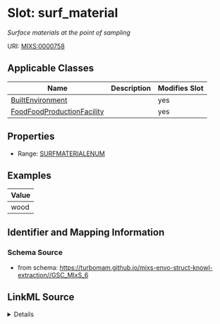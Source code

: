 # Slot: surf_material


_Surface materials at the point of sampling_



URI: [MIXS:0000758](https://w3id.org/mixs/0000758)



<!-- no inheritance hierarchy -->




## Applicable Classes

| Name | Description | Modifies Slot |
| --- | --- | --- |
[BuiltEnvironment](BuiltEnvironment.md) |  |  yes  |
[FoodFoodProductionFacility](FoodFoodProductionFacility.md) |  |  yes  |







## Properties

* Range: [SURFMATERIALENUM](SURFMATERIALENUM.md)






## Examples

| Value |
| --- |
| wood |

## Identifier and Mapping Information







### Schema Source


* from schema: https://turbomam.github.io/mixs-envo-struct-knowl-extraction//GSC_MIxS_6




## LinkML Source

<details>
```yaml
name: surf_material
description: Surface materials at the point of sampling
title: surface material
notes:
- material
- surface
examples:
- value: wood
from_schema: https://turbomam.github.io/mixs-envo-struct-knowl-extraction//GSC_MIxS_6
rank: 1000
slot_uri: MIXS:0000758
multivalued: false
alias: surf_material
domain_of:
- BuiltEnvironment
- FoodFoodProductionFacility
range: SURF_MATERIAL_ENUM

```
</details>